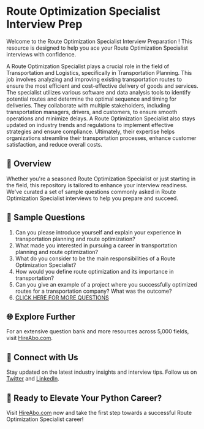 # Route Optimization Specialist Interview Prep

Welcome to the Route Optimization Specialist Interview Preparation ! This resource is designed to help you ace your Route Optimization Specialist interviews with confidence.

A Route Optimization Specialist plays a crucial role in the field of Transportation and Logistics, specifically in Transportation Planning. This job involves analyzing and improving existing transportation routes to ensure the most efficient and cost-effective delivery of goods and services. The specialist utilizes various software and data analysis tools to identify potential routes and determine the optimal sequence and timing for deliveries. They collaborate with multiple stakeholders, including transportation managers, drivers, and customers, to ensure smooth operations and minimize delays. A Route Optimization Specialist also stays updated on industry trends and regulations to implement effective strategies and ensure compliance. Ultimately, their expertise helps organizations streamline their transportation processes, enhance customer satisfaction, and reduce overall costs.

## 🚀 Overview

Whether you're a seasoned Route Optimization Specialist or just starting in the field, this repository is tailored to enhance your interview readiness. We've curated a set of sample questions commonly asked in Route Optimization Specialist interviews to help you prepare and succeed.

## 📝 Sample Questions

1. Can you please introduce yourself and explain your experience in transportation planning and route optimization?
2. What made you interested in pursuing a career in transportation planning and route optimization?
3. What do you consider to be the main responsibilities of a Route Optimization Specialist?
4. How would you define route optimization and its importance in transportation?
5. Can you give an example of a project where you successfully optimized routes for a transportation company? What was the outcome?
6. [CLICK HERE FOR MORE QUESTIONS](https://hireabo.com/job/23_2_9/Route%20Optimization%20Specialist)

## 🌐 Explore Further

For an extensive question bank and more resources across 5,000 fields, visit [HireAbo.com](https://www.hireabo.com).

## 📱 Connect with Us

Stay updated on the latest industry insights and interview tips. Follow us on [Twitter](https://twitter.com/hireabo) and [LinkedIn](https://www.linkedin.com/in/hire-abo-3609972a8/).

## 🚀 Ready to Elevate Your Python Career?

Visit [HireAbo.com](https://www.hireabo.com) now and take the first step towards a successful Route Optimization Specialist career!